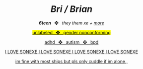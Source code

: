 <center><h1><b><em>Bri / Brian</em></b></h1>
<p><b><em>6teen</em></b>⠀❖⠀<i>they them xe + <a href="https://en.pronouns.page/@bricrowave">more</i></p>
<p><mark>unlabeled⠀❖⠀gender nonconforming</mark></p>
<p><u>adhd⠀❖⠀autism⠀❖⠀bpd</u></p>

<p>I LOVE SONEXE I LOVE SONEXE I LOVE SONEXE I LOVE SONEXE</p>

<p>im fine with most ships but pls only cuddle if im alone,,</p>

</center>
<!---
bricrowave/bricrowave is a ✨ special ✨ repository because its `README.md` (this file) appears on your GitHub profile.
You can click the Preview link to take a look at your changes.
--->
